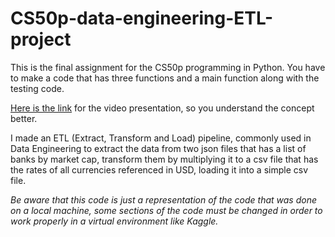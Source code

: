 # CS50p-data-engineering-ETL-project

This is the final assignment for the CS50p programming in Python. You have to make a code that has three functions and a main function along with the testing code.

[Here is the link](https://youtu.be/eM5YP4JeWCU) for the video presentation, so you understand the concept better.

I made an ETL (Extract, Transform and Load) pipeline, commonly used in Data Engineering to extract the data from two json files that has a list of banks by market cap, transform them by multiplying it to a csv file that has the rates of all currencies referenced in USD, loading it into a simple csv file.

*Be aware that this code is just a representation of the code that was done on a local machine, some sections of the code must be changed in order to work properly in a virtual environment like Kaggle.*
